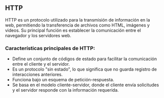 ## HTTP

HTTP es un protocolo utilizado para la transmisión de información en la web, permitiendo la transferencia de archivos como HTML, imágenes y videos. Su principal función es establecer la comunicación entre el navegador y los servidores web.

### Características principales de HTTP:

- Define un conjunto de códigos de estado para facilitar la comunicación entre el cliente y el servidor.
- Es un protocolo "sin estado", lo que significa que no guarda registro de interacciones anteriores.
- Funciona bajo un esquema de petición-respuesta.
- Se basa en el modelo cliente-servidor, donde el cliente envía solicitudes y el servidor responde con la información requerida.
